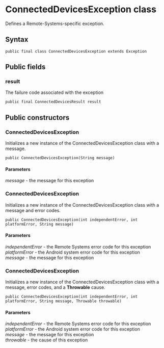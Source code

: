 # ConnectedDevicesException class
Defines a Remote-Systems-specific exception.

## Syntax
`public final class ConnectedDevicesException extends Exception`

## Public fields

### result
The failure code associated with the exception

`public final ConnectedDevicesResult result`

## Public constructors

### ConnectedDevicesException
Initializes a new instance of the ConnectedDevicesException class with a message.

`public ConnectedDevicesException(String message)`

#### Parameters  
*message* - the message for this exception

### ConnectedDevicesException
Initializes a new instance of the ConnectedDevicesException class with a message and error codes.

`public ConnectedDevicesException(int independentError, int platformError, String message)`

#### Parameters  
*independentError* - the Remote Systems error code for this exception  
*platformError* - the Android system error code for this exception  
*message* - the message for this exception  

### ConnectedDevicesException
Initializes a new instance of the ConnectedDevicesException class with a message, error codes, and a **Throwable** cause.

`public ConnectedDevicesException(int independentError, int platformError, String message, Throwable throwable)`

#### Parameters  
*independentError* - the Remote Systems error code for this exception  
*platformError* - the Android system error code for this exception  
*message* - the message for this exception  
*throwable* - the cause of this exception  